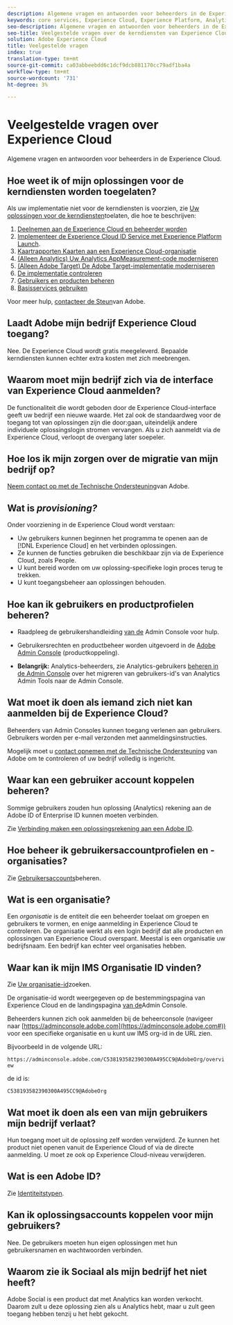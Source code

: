 ```yaml
---
description: Algemene vragen en antwoorden voor beheerders in de Experience Cloud.
keywords: core services, Experience Cloud, Experience Platform, Analytics, Target, user management.
seo-description: Algemene vragen en antwoorden voor beheerders in de Experience Cloud.
seo-title: Veelgestelde vragen over de kerndiensten van Experience Cloud.
solution: Adobe Experience Cloud
title: Veelgestelde vragen
index: true
translation-type: tm+mt
source-git-commit: ca03abbeebdd6c1dcf9dcb881170cc79adf1ba4a
workflow-type: tm+mt
source-wordcount: '731'
ht-degree: 3%

---
```



# Veelgestelde vragen over Experience Cloud

Algemene vragen en antwoorden voor beheerders in de Experience Cloud.

## Hoe weet ik of mijn oplossingen voor de kerndiensten worden toegelaten?

Als uw implementatie niet voor de kerndiensten is voorzien, zie [Uw oplossingen voor de kerndiensten](../core-services/core-services.md#concept_07ED1D5C64234E77976E6D572E78FB9C)toelaten, die hoe te beschrijven:

1. [Deelnemen aan de Experience Cloud en beheerder worden](../core-services/core-services.md#section_2423F0BD3DF642658103310EE5EA6154)
1. [Implementeer de Experience Cloud ID Service met Experience Platform Launch](https://docs.adobe.com/content/help/en/launch/using/intro/get-started/quick-start.html).
1. [Kaartrapporten Kaarten aan een Experience Cloud-organisatie](../core-services/core-services.md#concept_apg_zq2_rw)
1. [(Alleen Analytics) Uw Analytics AppMeasurement-code moderniseren](../core-services/core-services.md#section_1798D9D0F05C47E29816AC4EEB9A0913)
1. [(Alleen Adobe Target) De Adobe Target-implementatie moderniseren](../core-services/core-services.md#section_C2F4493C7A36406DAE2266B429A4BD24)
1. [De implementatie controleren](../core-services/core-services.md#section_E641782A0F4F44AF8C9C91216BE330D5)
1. [Gebruikers en producten beheren](../core-services/core-services.md#section_B6E95F4E0E12483CB9DA99CBC0C5A4AF)
1. [Basisservices gebruiken](../core-services/core-services.md#section_960C06093623462E8EA247B3E97274A1)

Voor meer hulp, [contacteer de Steun](https://helpx.adobe.com/marketing-cloud/contact-support.html)van Adobe.

## Laadt Adobe mijn bedrijf Experience Cloud toegang?

Nee. De Experience Cloud wordt gratis meegeleverd. Bepaalde kerndiensten kunnen echter extra kosten met zich meebrengen.

## Waarom moet mijn bedrijf zich via de interface van Experience Cloud aanmelden?

De functionaliteit die wordt geboden door de Experience Cloud-interface geeft uw bedrijf een nieuwe waarde. Het zal ook de standaardweg voor de toegang tot van oplossingen zijn die door:gaan, uiteindelijk andere individuele oplossingslogin stromen vervangen. Als u zich aanmeldt via de Experience Cloud, verloopt de overgang later soepeler.

## Hoe los ik mijn zorgen over de migratie van mijn bedrijf op?

[Neem contact op met de Technische Ondersteuning](https://helpx.adobe.com/marketing-cloud/contact-support.html)van Adobe.

## Wat is _provisioning?_

Onder voorziening in de Experience Cloud wordt verstaan:

* Uw gebruikers kunnen beginnen het programma te openen aan de [!DNL Experience Cloud] en het verbinden oplossingen.
* Ze kunnen de functies gebruiken die beschikbaar zijn via de Experience Cloud, zoals People.
* U kunt bereid worden om uw oplossing-specifieke login proces terug te trekken.
* U kunt toegangsbeheer aan oplossingen behouden.

## Hoe kan ik gebruikers en productprofielen beheren?

* Raadpleeg de gebruikershandleiding [van de](https://helpx.adobe.com/enterprise/administering/user-guide.html) Admin Console voor hulp.

* Gebruikersrechten en productbeheer worden uitgevoerd in de [Adobe Admin Console](https://adminconsole.adobe.com/enterprise) (productkoppeling).

* **Belangrijk:** Analytics-beheerders, zie Analytics-gebruikers [beheren in de Admin Console](https://docs.adobe.com/content/help/en/analytics/admin/user-product-management/user-management/migrate-users/c-migration-tool.html) over het migreren van gebruikers-id&#39;s van Analytics Admin Tools naar de Admin Console.

## Wat moet ik doen als iemand zich niet kan aanmelden bij de Experience Cloud?

Beheerders van Admin Consoles kunnen toegang verlenen aan gebruikers. Gebruikers worden per e-mail verzonden met aanmeldingsinstructies.

Mogelijk moet u [contact opnemen met de Technische Ondersteuning](https://helpx.adobe.com/marketing-cloud/contact-support.html) van Adobe om te controleren of uw bedrijf volledig is ingericht.

## Waar kan een gebruiker account koppelen beheren?

Sommige gebruikers zouden hun oplossing (Analytics) rekening aan de Adobe ID of Enterprise ID kunnen moeten verbinden.

Zie [Verbinding maken een oplossingsrekening aan een Adobe ID](../admin-getting-started/organizations.md#task_FD389E78640848919E247AC5E95B8369).

## Hoe beheer ik gebruikersaccountprofielen en -organisaties?

Zie [Gebruikersaccounts](../admin-getting-started/organizations.md#topic_C31CB834F109465A82ED57FF0563B3F1)beheren.

## Wat is een organisatie?

Een *organisatie* is de entiteit die een beheerder toelaat om groepen en gebruikers te vormen, en enige aanmelding in Experience Cloud te controleren. De organisatie werkt als een login bedrijf dat alle producten en oplossingen van Experience Cloud overspant. Meestal is een organisatie uw bedrijfsnaam. Een bedrijf kan echter veel organisaties hebben.

## Waar kan ik mijn IMS Organisatie ID vinden?

Zie [Uw organisatie-id](organizations.md)zoeken.

De organisatie-id wordt weergegeven op de bestemmingspagina van Experience Cloud en de landingspagina [van de](https://adminconsole.adobe.com)Admin Console.

Beheerders kunnen zich ook aanmelden bij de beheerconsole (navigeer naar [https://adminconsole.adobe.com](https://adminconsole.adobe.com#)) voor een specifieke organisatie en u kunt uw IMS org-id in de URL zien.

Bijvoorbeeld in de volgende URL:

`https://adminconsole.adobe.com/C538193582390300A495CC9@AdobeOrg/overview`

de id is:

`C538193582390300A495CC9@AdobeOrg`

## Wat moet ik doen als een van mijn gebruikers mijn bedrijf verlaat?

Hun toegang moet uit de oplossing zelf worden verwijderd. Ze kunnen het product niet openen vanuit de Experience Cloud of via de directe aanmelding. U moet ze ook op Experience Cloud-niveau verwijderen.

## Wat is een Adobe ID?

Zie [Identiteitstypen](https://helpx.adobe.com/enterprise/help/identity.html).

## Kan ik oplossingsaccounts koppelen voor mijn gebruikers?

Nee. De gebruikers moeten hun eigen oplossingen met hun gebruikersnamen en wachtwoorden verbinden.

## Waarom zie ik Sociaal als mijn bedrijf het niet heeft?

Adobe Social is een product dat met Analytics kan worden verkocht. Daarom zult u deze oplossing zien als u Analytics hebt, maar u zult geen toegang hebben tenzij u het hebt gekocht.
